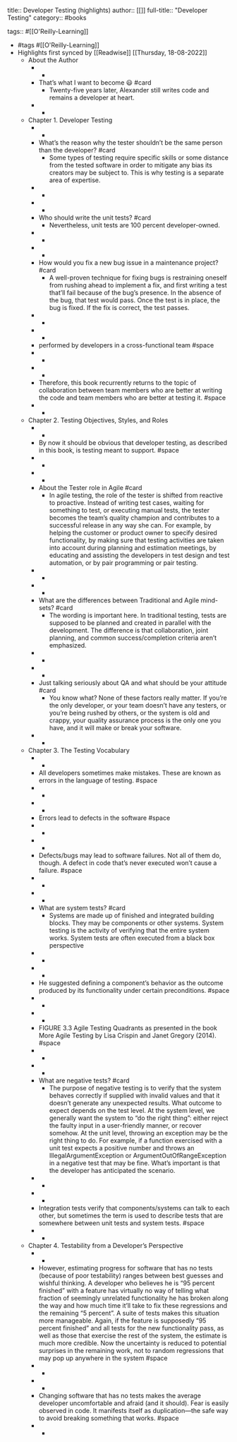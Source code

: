 title:: Developer Testing (highlights)
author:: [[]]
full-title:: "Developer Testing"
category:: #books

tags:: #[[O'Reilly-Learning]]

- #tags #[[O'Reilly-Learning]]
- Highlights first synced by [[Readwise]] [[Thursday, 18-08-2022]]
	- About the Author
		- -
		- That’s what I want to become 😃 #card
			- Twenty-five years later, Alexander still writes code and remains a developer at heart.
		- -
	- Chapter 1. Developer Testing
		- -
		- What’s the reason why the tester shouldn’t be the same person than the developer? #card
			- Some types of testing require specific skills or some distance from the tested software in order to mitigate any bias its creators may be subject to. This is why testing is a separate area of expertise.
		- -
		- -
		- Who should write the unit tests? #card
			- Nevertheless, unit tests are 100 percent developer-owned.
		- -
		- -
		- How would you fix a new bug issue in a maintenance project? #card
			- A well-proven technique for fixing bugs is restraining oneself from rushing ahead to implement a fix, and first writing a test that’ll fail because of the bug’s presence. In the absence of the bug, that test would pass. Once the test is in place, the bug is fixed. If the fix is correct, the test passes.
		- -
		- -
		- performed by developers in a cross-functional team #space
		- -
		- -
		- Therefore, this book recurrently returns to the topic of collaboration between team members who are better at writing the code and team members who are better at testing it. #space
		- -
	- Chapter 2. Testing Objectives, Styles, and Roles
		- -
		- By now it should be obvious that developer testing, as described in this book, is testing meant to support. #space
		- -
		- -
		- About the Tester role in Agile #card
			- In agile testing, the role of the tester is shifted from reactive to proactive. Instead of writing test cases, waiting for something to test, or executing manual tests, the tester becomes the team’s quality champion and contributes to a successful release in any way she can. For example, by helping the customer or product owner to specify desired functionality, by making sure that testing activities are taken into account during planning and estimation meetings, by educating and assisting the developers in test design and test automation, or by pair programming or pair testing.
		- -
		- -
		- What are the differences between Traditional and Agile mind-sets? #card
			- The wording is important here. In traditional testing, tests are supposed to be planned and created in parallel with the development. The difference is that collaboration, joint planning, and common success/completion criteria aren’t emphasized.
		- -
		- -
		- Just talking seriously about QA and what should be your attitude #card
			- You know what? None of these factors really matter. If you’re the only developer, or your team doesn’t have any testers, or you’re being rushed by others, or the system is old and crappy, your quality assurance process is the only one you have, and it will make or break your software.
		- -
	- Chapter 3. The Testing Vocabulary
		- -
		- All developers sometimes make mistakes. These are known as errors in the language of testing. #space
		- -
		- -
		- Errors lead to defects in the software #space
		- -
		- -
		- Defects/bugs may lead to software failures. Not all of them do, though. A defect in code that’s never executed won’t cause a failure. #space
		- -
		- -
		- What are system tests? #card
			- Systems are made up of finished and integrated building blocks. They may be components or other systems. System testing is the activity of verifying that the entire system works. System tests are often executed from a black box perspective
		- -
		- -
		- He suggested defining a component’s behavior as the outcome produced by its functionality under certain preconditions. #space
		- -
		- -
		- FIGURE 3.3 Agile Testing Quadrants as presented in the book More Agile Testing by Lisa Crispin and Janet Gregory (2014). #space
		- -
		- -
		- What are negative tests? #card
			- The purpose of negative testing is to verify that the system behaves correctly if supplied with invalid values and that it doesn’t generate any unexpected results. What outcome to expect depends on the test level. At the system level, we generally want the system to “do the right thing”: either reject the faulty input in a user-friendly manner, or recover somehow. At the unit level, throwing an exception may be the right thing to do. For example, if a function exercised with a unit test expects a positive number and throws an IllegalArgumentException or ArgumentOutOfRangeException in a negative test that may be fine. What’s important is that the developer has anticipated the scenario.
		- -
		- -
		- Integration tests verify that components/systems can talk to each other, but sometimes the term is used to describe tests that are somewhere between unit tests and system tests. #space
		- -
	- Chapter 4. Testability from a Developer’s Perspective
		- -
		- However, estimating progress for software that has no tests (because of poor testability) ranges between best guesses and wishful thinking. A developer who believes he is “95 percent finished” with a feature has virtually no way of telling what fraction of seemingly unrelated functionality he has broken along the way and how much time it’ll take to fix these regressions and the remaining “5 percent”. A suite of tests makes this situation more manageable. Again, if the feature is supposedly “95 percent finished” and all tests for the new functionality pass, as well as those that exercise the rest of the system, the estimate is much more credible. Now the uncertainty is reduced to potential surprises in the remaining work, not to random regressions that may pop up anywhere in the system #space
		- -
		- -
		- Changing software that has no tests makes the average developer uncomfortable and afraid (and it should). Fear is easily observed in code. It manifests itself as duplication—the safe way to avoid breaking something that works. #space
		- -
